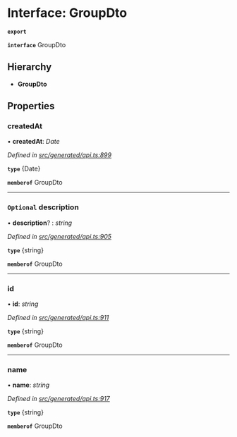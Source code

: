 # Interface: GroupDto

**`export`** 

**`interface`** GroupDto

## Hierarchy

* **GroupDto**

## Properties

###  createdAt

• **createdAt**: *Date*

*Defined in [src/generated/api.ts:899](https://github.com/mailslurp/mailslurp-client-ts-js/blob/507ad2d/src/generated/api.ts#L899)*

**`type`** {Date}

**`memberof`** GroupDto

___

### `Optional` description

• **description**? : *string*

*Defined in [src/generated/api.ts:905](https://github.com/mailslurp/mailslurp-client-ts-js/blob/507ad2d/src/generated/api.ts#L905)*

**`type`** {string}

**`memberof`** GroupDto

___

###  id

• **id**: *string*

*Defined in [src/generated/api.ts:911](https://github.com/mailslurp/mailslurp-client-ts-js/blob/507ad2d/src/generated/api.ts#L911)*

**`type`** {string}

**`memberof`** GroupDto

___

###  name

• **name**: *string*

*Defined in [src/generated/api.ts:917](https://github.com/mailslurp/mailslurp-client-ts-js/blob/507ad2d/src/generated/api.ts#L917)*

**`type`** {string}

**`memberof`** GroupDto
